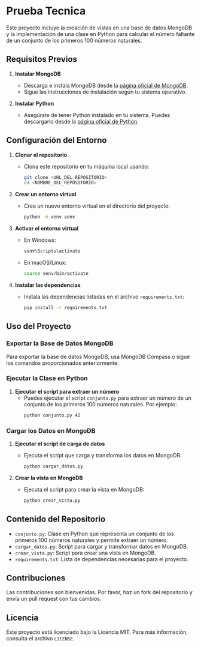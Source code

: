 # Prueba Tecnica 

Este proyecto incluye la creación de vistas en una base de datos MongoDB y la implementación de una clase en Python para calcular el número faltante de un conjunto de los primeros 100 números naturales.

## Requisitos Previos

1. **Instalar MongoDB**
   - Descarga e instala MongoDB desde la [página oficial de MongoDB](https://www.mongodb.com/try/download/community).
   - Sigue las instrucciones de instalación según tu sistema operativo.

2. **Instalar Python**
   - Asegúrate de tener Python instalado en tu sistema. Puedes descargarlo desde la [página oficial de Python](https://www.python.org/downloads/).

## Configuración del Entorno

1. **Clonar el repositorio**
   - Clona este repositorio en tu máquina local usando:
     ```bash
     git clone <URL_DEL_REPOSITORIO>
     cd <NOMBRE_DEL_REPOSITORIO>
     ```

2. **Crear un entorno virtual**
   - Crea un nuevo entorno virtual en el directorio del proyecto:
     ```bash
     python -m venv venv
     ```

3. **Activar el entorno virtual**
   - En Windows:
     ```bash
     venv\Scripts\activate
     ```
   - En macOS/Linux:
     ```bash
     source venv/bin/activate
     ```

4. **Instalar las dependencias**
   - Instala las dependencias listadas en el archivo `requirements.txt`:
     ```bash
     pip install -r requirements.txt
     ```

## Uso del Proyecto

### Exportar la Base de Datos MongoDB

Para exportar la base de datos MongoDB, usa MongoDB Compass o sigue los comandos proporcionados anteriormente.

### Ejecutar la Clase en Python

1. **Ejecutar el script para extraer un número**
   - Puedes ejecutar el script `conjunto.py` para extraer un número de un conjunto de los primeros 100 números naturales. Por ejemplo:
     ```bash
     python conjunto.py 42
     ```

### Cargar los Datos en MongoDB

1. **Ejecutar el script de carga de datos**
   - Ejecuta el script que carga y transforma los datos en MongoDB:
     ```bash
     python cargar_datos.py
     ```

2. **Crear la vista en MongoDB**
   - Ejecuta el script para crear la vista en MongoDB:
     ```bash
     python crear_vista.py
     ```

## Contenido del Repositorio

- `conjunto.py`: Clase en Python que representa un conjunto de los primeros 100 números naturales y permite extraer un número.
- `cargar_datos.py`: Script para cargar y transformar datos en MongoDB.
- `crear_vista.py`: Script para crear una vista en MongoDB.
- `requirements.txt`: Lista de dependencias necesarias para el proyecto.

## Contribuciones

Las contribuciones son bienvenidas. Por favor, haz un fork del repositorio y envía un pull request con tus cambios.

## Licencia

Este proyecto está licenciado bajo la Licencia MIT. Para más información, consulta el archivo `LICENSE`.
